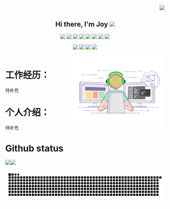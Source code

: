 <!-- ### Hi there 👋 -->

<!--
**joywins-y/joywins-y** is a ✨ _special_ ✨ repository because its `README.md` (this file) appears on your GitHub profile.

Here are some ideas to get you started:

- 🔭 I’m currently working on ...
- 🌱 I’m currently learning ...
- 👯 I’m looking to collaborate on ...
- 🤔 I’m looking for help with ...
- 💬 Ask me about ...
- 📫 How to reach me: ...
- 😄 Pronouns: ...
- ⚡ Fun fact: ...
-->

<p align="center">
  <p align="right">
    <!-- ![](https://komarev.com/ghpvc/?username=joywins-y&color=blue&style=for-the-badge) -->
    <img src="https://komarev.com/ghpvc/?username=joywins-y&color=blue&style=for-the-badge" />
  </p>
  <h2 height="200px" align="center">Hi there, I'm Joy <img src="https://cdn.jsdelivr.net/gh/MaleWeb/picture/images/techblog/hi.gif" width="25"></h2>
</p>

<p align="center">
<div align="center">
<!-- JS -->
  <img src="https://img.shields.io/badge/-JavaScript-f6da1c?style=flat&logo=javascript&logoColor=white">
  <!-- TS -->
  <img src="https://img.shields.io/badge/-TypeScript-2b6dbf?style=flat&logo=typescript&logoColor=white">
  <!-- Vue -->
  <img src="https://img.shields.io/badge/-Vue-46b882?style=flat&logo=vue.js&logoColor=white">
  <!-- React -->
  <img src="https://img.shields.io/badge/-React-00b4ce?style=flat&logo=react&logoColor=white">
  <!-- Next -->
  <img src="https://img.shields.io/badge/-Next-black?style=flat&logo=next.js&logoColor=white">
  <!-- Node -->
  <img src="https://img.shields.io/badge/-Node.js-3C873A?style=flat&logo=Node.js&logoColor=white">
  <!-- Koa -->
  <!-- <img src="https://img.shields.io/badge/-Koa-33333D?style=flat&logo=koa&logoColor=white"> -->
  <!-- Go -->
  <!-- <img src="https://img.shields.io/badge/-Go-00ADD8?style=flat&logo=go&logoColor=white"> -->
  <!-- wechat miniprogram -->
  <img src="https://img.shields.io/badge/wechat_miniprogram-09b955?style=flat&logo=wechat&logoColor=white">
  <!-- less -->
  <img src="https://img.shields.io/badge/-less-bf608e?style=flat&logo=less&logoColor=white">
</div>
<p></p>
<div align="center">
<!-- Git -->
  <img src="https://img.shields.io/badge/-Git-ee462c?style=flat&logo=git&logoColor=white">
  <!-- Nginx -->
  <!-- <img src="https://img.shields.io/badge/-Nginx-408e43?style=flat&logo=nginx&logoColor=white"> -->
  <!-- Docker -->
  <!-- <img src="https://img.shields.io/badge/-Docker-218bea?style=flat&logo=docker&logoColor=white"> -->
  <!-- Github -->
  <img src="https://img.shields.io/badge/-Github-black?style=flat&logo=github">
  <!-- Webpack -->
   <img src="https://img.shields.io/badge/-Webpack-%232C3A42?style=flat-square&logo=webpack">
   <!-- ESLint -->
   <img src="https://img.shields.io/badge/-ESLint-%234B32C3?style=flat-square&logo=eslint">
   <!-- Express -->
   <!-- <img src="https://img.shields.io/badge/-Express-%33A2?style=flat-square&logo=Express"> -->
</div>

<br />

<!-- <img align="right" alt="GIF" src="https://github.com/devSouvik/devSouvik/blob/master/gif4.gif?raw=true" width="300"/> -->
<img align="right" alt="GIF" src="https://github.com/devSouvik/devSouvik/blob/master/gif3.gif?raw=true" width="300"/>

# 工作经历：

<!-- - 2021-至今 腾讯课堂前端方向答疑老师 兼职前端答疑老师

- 2021.11-2021.12 跨越星空北京科技有限公司 前端研发实习生

- 2021.12-2022.5 北京**滴滴出行**-智能平台事业群 - 体验前端 前端研发实习生

- 2022.5-2022.10 上海**字节跳动**-Data 商业化技术 - 商业平台 前端研发实习生

- 2022.10-至今 北京-**百度**-商业平台研发部 前端工程师 校招上岸 -->
<!-- - 2021.6 - 至今 深圳市四只悟空网络科技有限公司 -->

待补充

# 个人介绍：

待补充

<!-- # 个人介绍：<a href="https://jzq422bol5.feishu.cn/wiki/wikcnDmhEiZBKFhsmvXoL4XOWuf">My Blog</a> -->

<!-- - 👨‍💻 <a href="https://jzq422bol5.feishu.cn/wiki/wikcnuSye5AxZ1IwRyRedlKxaAh">个人经历分享</a>
- 👨‍💻 山东理工大学 - 本科 - 自动化专业转行前端选手
- 👨‍💻 原嵌入式单片机设计，电子设计竞赛选手
- 🏡 I'm working on FrontEndKnowledge
- 💻 <a href="https://www.nowcoder.com/users/363848192">笔经面经</a>
- 💻 我的前端学习历程笔记，纯基础知识沉淀 https://sunny-117.github.io/ 目前已不维护，转向<a>FrontEndKnowledge</a>的输出
- 😺 视频：<a href="https://space.bilibili.com/447694807" target="_blank">B 站 CodeAc</a>
- 🌝 前端学习笔记 blog：<a href="https://www.yuque.com/fuzhiqiang-uv0nm" target="_blank">语雀：Sunny</a>
- 🌝 致力于最全，最前沿前端技术知识库：<a href="https://sunny-117.github.io/FrontEndKnowledge/" target="_blank">FrontEndKnowledge</a> (暂时闭源，等它成熟，可以访问)
- 💬 微信：17560850561
- 你若盛开，清风自来
- 相约而至，风雨无阻，漫漫岁月，赤子之心 -->

<!-- # Organizations

- <a href="https://github.com/componentUI" target="_blank">componentUI</a> 学习开源组件库的一些沉淀和产出
- <a href="https://github.com/ideas-tips-frontend" target="_blank">ideas-tips-frontend</a> 突发奇想的项目库
- <a href="https://github.com/learn-sources-code" target="_blank">learn-sources-code</a> 学习前端相关框架、工具库源码的沉淀和 mini 版本的实现 -->

<!-- # 开源 -->
<!--
> [Tencent](https://github.com/Tencent/OMI)> [bytedance](https://github.com/bytedance/magic-microservices)> [DouyinFE](https://github.com/DouyinFE/semi-design)> [arco-design](https://github.com/arco-design/arco-design)> [liyupi](https://github.com/liyupi/code-nav)> [TencentCloudBase](https://github.com/TencentCloudBase/cloudbase-framework)> [withastro](https://github.com/withastro/astro)> [hua1995116](https://github.com/hua1995116/react-resume-site) -->

# Github status

<!-- 图片获取来源：https://github.com/anuraghazra/github-readme-stats -->

<img align="" height="137px" src="https://github-readme-stats.vercel.app/api?username=joywins-y&hide_title=true&hide_border=true&show_icons=true&include_all_commits=true&line_height=21&bg_color=0,EC6C6C,FFD479,FFFC79,73FA79&theme=graywhite" /><img align="" height="137px" src="https://github-readme-stats.vercel.app/api/top-langs/?username=joywins-y&hide_title=true&hide_border=true&layout=compact&bg_color=0,73FA79,73FDFF,D783FF&theme=graywhite&locale=cn" />

![grid snake animation](./assets/github-user-contribution.svg)

<!-- ![Metrics](https://metrics.lecoq.io/Sunny-117?template=classic&isocalendar=1&languages=1&introduction=1&stars=1&people=1&followup=1&lines=1&isocalendar.duration=half-year&languages.limit=8&languages.sections=most-used&languages.colors=github&languages.threshold=0%25&languages.indepth=false&languages.categories=markup%2C%20programming&languages.recent.categories=markup%2C%20programming&languages.recent.load=300&languages.recent.days=14&introduction.title=true&stars.limit=4&people.limit=24&people.size=28&people.types=followers%2C%20following&people.identicons=false&people.shuffle=false&followup.sections=repositories&config.timezone=Asia%2FShanghai) -->
